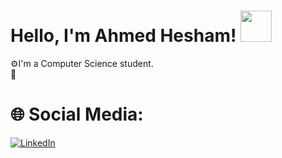 # Hello, I'm Ahmed Hesham! <img src = "https://raw.githubusercontent.com/MartinHeinz/MartinHeinz/master/wave.gif" width = 50px>
⚙️I'm a Computer Science student.<br>🌱 

# 🌐 Social Media:
[![LinkedIn](https://img.shields.io/badge/LinkedIn-%230077B5.svg?logo=linkedin&logoColor=white)]([https://linkedin.com/in/osman-mohammed-434661108](https://www.linkedin.com/in/ahmed-hesham-76a29a285/)) 


<!---
Osman-SoftwareEngineer/Osman-SoftwareEngineer is a ✨ special ✨ repository because its `README.md` (this file) appears on your GitHub profile.
You can click the Preview link to take a look at your changes.
--->
